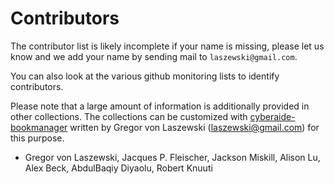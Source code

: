 # Contributors

The contributor list is likely incomplete if your name is missing, 
please let us know and we add your name by sending mail to `laszewski@gmail.com`.

You can also look at the various github monitoring lists to identify contributors.

Please note that a large amount of information is additionally provided 
in other collections. The collections can be customized with [cyberaide-bookmanager](https://github.com/cyberaide/bookmanager) written by Gregor von Laszewski (laszewski@gmail.com) for this purpose.

* Gregor von Laszewski, Jacques P. Fleischer, Jackson Miskill, Alison Lu, 
  Alex Beck, AbdulBaqiy Diyaolu, Robert Knuuti